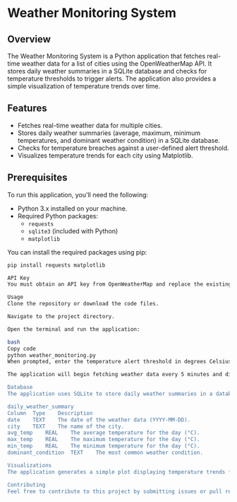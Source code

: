 # Weather Monitoring System

## Overview

The Weather Monitoring System is a Python application that fetches real-time weather data for a list of cities using the OpenWeatherMap API. It stores daily weather summaries in a SQLite database and checks for temperature thresholds to trigger alerts. The application also provides a simple visualization of temperature trends over time.

## Features

- Fetches real-time weather data for multiple cities.
- Stores daily weather summaries (average, maximum, minimum temperatures, and dominant weather condition) in a SQLite database.
- Checks for temperature breaches against a user-defined alert threshold.
- Visualizes temperature trends for each city using Matplotlib.

## Prerequisites

To run this application, you'll need the following:

- Python 3.x installed on your machine.
- Required Python packages:
  - `requests`
  - `sqlite3` (included with Python)
  - `matplotlib`

You can install the required packages using pip:

```bash
pip install requests matplotlib

API Key
You must obtain an API key from OpenWeatherMap and replace the existing API_KEY variable in the code with your own.

Usage
Clone the repository or download the code files.

Navigate to the project directory.

Open the terminal and run the application:

bash
Copy code
python weather_monitoring.py
When prompted, enter the temperature alert threshold in degrees Celsius.

The application will begin fetching weather data every 5 minutes and display alerts if any city's temperature exceeds the specified threshold. It will also save daily summaries to the SQLite database.

Database
The application uses SQLite to store daily weather summaries in a database named weather_data.db. The database contains the following table:

daily_weather_summary
Column	Type	Description
date	TEXT	The date of the weather data (YYYY-MM-DD).
city	TEXT	The name of the city.
avg_temp	REAL	The average temperature for the day (°C).
max_temp	REAL	The maximum temperature for the day (°C).
min_temp	REAL	The minimum temperature for the day (°C).
dominant_condition	TEXT	The most common weather condition.

Visualizations
The application generates a simple plot displaying temperature trends for each city over time. This visual representation helps users understand temperature fluctuations throughout the day.

Contributing
Feel free to contribute to this project by submitting issues or pull requests. Your feedback and improvements are welcome!
